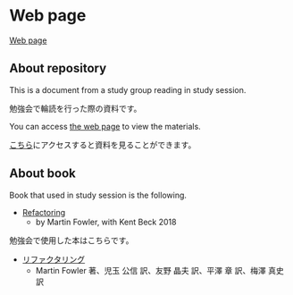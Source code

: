 # Web page

<a href="https://tatsurou-yajima.github.io/refactoring-in-study-session/" target="_blank">Web page</a>

## About repository

This is a document from a study group reading in study session.

勉強会で輪読を行った際の資料です。

You can access <a href="https://tatsurou-yajima.github.io/refactoring-in-study-session/" target="_blank">the web page</a> to view the materials.

<a href="https://tatsurou-yajima.github.io/refactoring-in-study-session/" target="_blank">こちら</a>にアクセスすると資料を見ることができます。

## About book

Book that used in study session is the following.

- <a href="https://martinfowler.com/books/refactoring.html" target="_blank">Refactoring</a>
  - by Martin Fowler, with Kent Beck 2018

勉強会で使用した本はこちらです。

- <a href="https://www.ohmsha.co.jp/book/9784274224546/" target="_blank">リファクタリング</a>
  - Martin Fowler 著、児玉 公信 訳、友野 晶夫 訳、平澤 章 訳、梅澤 真史 訳
